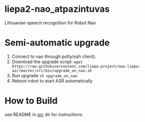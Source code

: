 # liepa2-nao_atpazintuvas
Lithuanian speech recognition for Robot Nao 


# Semi-automatic upgrade

1. Connect to nao through putty(ssh client). 
2. Download the upgrade script: ```wget https://raw.githubusercontent.com/liepa-project/nao-liepa-asr/master/src/bin/upgrade_on_nao.sh```
3. Run upgrade ```sh upgrade_on_nao```
4. Reboot robot to start ASR automatically 


# How to Build
see README in [src](./src) dir for instructions 

